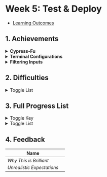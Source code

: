 # Week 5: Test & Deploy

- [Learning Outcomes](https://learn.foundersandcoders.com/course/syllabus/developer/week05-project03-test-deploy/learning-outcomes/)

## 1. Achievements

<details><summary><strong>Cypress-Fu</strong></summary>

---
So organise! Very satisfy!

![Cypress Organisation](../images/week5/Cypress.jpg)

```ts
	const app = { button: 'button[type="submit"]' };

	describe('Front-end Tests', () => {
		beforeEach(() => { cy.visit('') })

		context('Landing Page', () => { /* some stuff */ })

		context ('Input Page', () => {
			beforeEach(() => { /* some stuff */ });
			
			context('Form Submission', () => { 
				it('does stuff', () => { 
					cy.get( app.button ).do( /* some stuff */ )
				})
			});
		})
	})
```

---
</details>

<details><summary><strong>Terminal Configurations</strong></summary>

---
This is delightful.

```yaml
name: Moodtime
	windows:
		- tabs:
			- title: Server
				layout:
					cwd: /Users/jasonwarren/Code/fac/24-09 Apprenticeship 1-1/PRO03 Back End
				color: blue
			- title: Front End
				layout:
					cwd: /Users/jasonwarren/code/fac/24-09 Apprenticeship 1-1/PRO03 Front End
				color: cyan
			- title: Cypress
				layout:
					cwd: /Users/jasonwarren/code/fac/24-09 Apprenticeship 1-1/PRO03 Front End
				color: yellow
			- title: Console
				layout:
					cwd: /Users/jasonwarren/code/fac/24-09 Apprenticeship 1-1/PRO03 Front End
				color: red
```

![terminal configs](../images/week5/terminal.gif)

---
</details>

<details>
<summary><strong>Filtering Inputs</strong></summary>

---
Quick & dirty input validation

```ts
	import { Filter } from 'bad-words';

	function NameForm({ onSubmit }) {
		const [error, setError] = useState<string | null>(null);
		const filter = new Filter();
		const message = {
			warn: 'Please complete the form',
			scold: "Don't be a tit"
		}

		const validateName = (input: string): boolean => {
			if (input.trim() === '') {
				setError(message.warn);
				return false;
			} else if (filter.isProfane(input) || input.trim().includes('<')) {
				setError(message.scold);
				return false;
			} else {
				setError(null);
				return true;
			}
		};

		const handleSubmit = (event) => {
			event.preventDefault();
			if (validateName(name)) { onSubmit(name) };
		};

		return (<form></form>);
	}
```

---
</details>

## 2. Difficulties

<details><summary>Toggle List</summary>

---

- I lost track of what the hell was going on with the deployment process after a while. I need to figure out a better way to keep informed about the areas of the project that I'm not actively working on.

---
</details>

## 3. Full Progress List

<details><summary>Toggle Key</summary>

---

- [X] **I feel like I've learned/demonstrated this skill in the past week**
- [X] *I have acquired some skill but need to develop further*
- [ ] I am not yet comfortable in this skill

---

</details>

<details><summary>Toggle List</summary>

---

### Testing

- [X] **Learn how to write and run unit tests for backend functionality using the Node testing suite and Postman**
- [X] **Gain experience in using the Cypress testing library with React**
- [X] *Understand how and when to use component and end to end tests*
- [X] *Understand how to write maintainable and readable test cases*

---

### Deployment

- [X] *Gain experience in deploying a full-stack web application to a cloud platform*
- [X] **Understand the differences between development, staging, and production environments**
- [X] *Configure the necessary environment variables and settings for deployment*
- [X] *Understand the process of building and optimizing the application for production*
- [ ] Learn how to set up and configure a production environment on a cloud platform
- [ ] Gain experience in using a continuous integration and deployment (CI/CD) pipeline

---

### Additional

- [ ] 

---

</details>

## 4. Feedback

| Name                       |                         |
| -------------------------- | ----------------------- |
| *Why This is Brilliant*    |                         |
| *Unrealistic Expectations* |                         |
